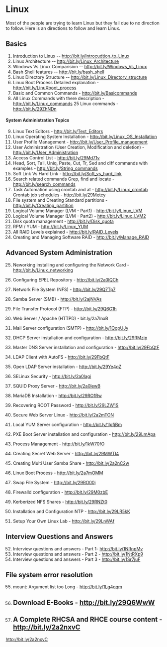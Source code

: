 # Linux
Most of the people are trying to learn Linux but they fail due to no direction to follow. Here is an directions to follow and learn Linux.

## Basics ##

1. Introduction to Linux -- http://bit.ly/Introcudtion_to_Linux
2. Linux Architecture -- http://bit.ly/Linux_Architecture
3. Windows Vs Linux Comparision -- http://bit.ly/Windows_Vs_Linux
4. Bash Shell features -- http://bit.ly/bash_shell
5. Linux Directory Structure -- http://bit.ly/Linux_Directory_structure
6. Linux Boot Process Detailed explanation - http://bit.ly/LinuXboot_process
7. Basic and Common Commands - http://bit.ly/Basicommands
8. All Linux Commands with there description - http://bit.ly/Linux_commands
25 Linux commands - http://bit.ly/29ZhNDn

#### System Administration Topics ##

9. Linux Text Editors - http://bit.ly/Text_Editors
10. Linux Operating System Installation - http://bit.ly/Linux_OS_Installation
11. User Profile Management - http://bit.ly/User_Profile_management
12. User Administration (User Creation, Modification and deletion) - http://bit.ly/User_Administration
13. Access Control List - http://bit.ly/29Md71v
14. Head, Sort, Tail, Uniq, Paste, Cut, Tr, Sed and diff commands with examples - http://bit.ly/String_commands
15. Soft Link Vs Hard Link - http://bit.ly/Soft_vs_hard_link
16. Search related commands Grep, find and locate - http://bit.ly/search_commands
17. Task Automation using crontab and at - http://bit.ly/Linux_crontab Crontab job schedules - http://bit.ly/29Metcy
18. File system and Creating Standard partitions - http://bit.ly/Creating_partition
19. Logical Volume Manager (LVM - Part1) - http://bit.ly/Linux_LVM
20. Logical Volume Manager (LVM - Part2) - http://bit.ly/Linux_LVM2
21. Disk quota management - http://bit.ly/Disk_quota
22. RPM / YUM - http://bit.ly/Linux_YUM
23. All RAID Levels explained - http://bit.ly/RAID_Levels
24. Creating and Managing Software RAID - http://bit.ly/Manage_RAID

## Advanced System Administration ##

25. Neworking installing and configuring the Network Card - http://bit.ly/Linux_networking
26. Configuring EPEL Repository - http://bit.ly/2a0lQCh
27. Network File System (NFS) - http://bit.ly/29Q7Tp7
28. Samba Server (SMB) - http://bit.ly/2ajNVAs
29. File Transfer Protocol (FTP) - http://bit.ly/29Q6G1h
30. Web Server / Apache (HTTPD) - bit.ly/2a7lnxB
31. Mail Server configuration (SMTP) - http://bit.ly/1QopUJy
32. DHCP Server installation and configuration - http://bit.ly/29RMzip
33. Master DNS Server installation and configuration - http://bit.ly/29FbQtF
34. LDAP Client with AutoFS - http://bit.ly/29FbQtF
35. Open LDAP Server installation - http://bit.ly/29Ye4qZ
36. SELinux Security - http://bit.ly/2a0lagi

37. SQUID Proxy Server - http://bit.ly/2a0lewB

38. MariaDB Installation - http://bit.ly/29RO1Rw
39. Recovering ROOT Password - http://bit.ly/29LZW1S
40. Secure Web Server Linux - http://bit.ly/2a2mTON
41. Local YUM Server configuration - http://bit.ly/1lpfjBm
42. PXE Boot Server installation and configuration - http://bit.ly/29LmApa
43. Process Management - http://bit.ly/1kW70fO
44. Creating Secret Web Server - http://bit.ly/29MWTI4
45. Creating Multi User Samba Share - http://bit.ly/2a2nC2w
46. Linux Boot Process - http://bit.ly/2a7mOMM
47. Swap File System - http://bit.ly/29RO00j
48. Firewalld configuration - http://bit.ly/29M0zbE
49. Kerberized NFS Shares - http://bit.ly/29RNZt0
50. Installation and Configuration NTP - http://bit.ly/29LR5kK
51. Setup Your Own Linux Lab - http://bit.ly/29LnWAf

## Interview Questions and Answers ##

52. Interview questions and answers - Part 1- http://bit.ly/1NRnpMv
53. Interview questions and answers - Part 2 - http://bit.ly/1NtRXp9
54. Interview questions and answers - Part 3 - http://bit.ly/1Sr7juF

## File system error resolution ##
55. mount: Argument list too Long - http://bit.ly/1Lg4qqm

56. ## Download E-Books - http://bit.ly/29Q6WwW

57. ## A Complete RHCSA and RHCE course content - http://bit.ly/2a2nxvC

http://bit.ly/2a2nxvC
